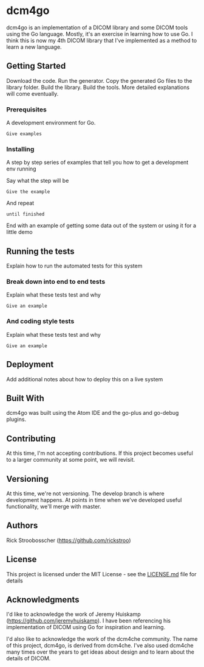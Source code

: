 # dcm4go

dcm4go is an implementation of a DICOM library and some DICOM tools using the Go language.  Mostly, it's an exercise in learning how to use Go.  I think this is now my 4th DICOM library that I've implemented as a method to learn a new language.

## Getting Started

Download the code.  Run the generator.  Copy the generated Go files to the library folder.  Build the library.  Build the tools.  More detailed explanations will come eventually.

### Prerequisites

A development environment for Go.

```
Give examples
```

### Installing

A step by step series of examples that tell you how to get a development env running

Say what the step will be

```
Give the example
```

And repeat

```
until finished
```

End with an example of getting some data out of the system or using it for a little demo

## Running the tests

Explain how to run the automated tests for this system

### Break down into end to end tests

Explain what these tests test and why

```
Give an example
```

### And coding style tests

Explain what these tests test and why

```
Give an example
```

## Deployment

Add additional notes about how to deploy this on a live system

## Built With

dcm4go was built using the Atom IDE and the go-plus and go-debug plugins.

## Contributing

At this time, I'm not accepting contributions.  If this project becomes useful to a larger community at some point, we will revisit.

## Versioning

At this time, we're not versioning.  The develop branch is where development happens.  At points in time when we've developed useful functionality, we'll merge with master.

## Authors

Rick Stroobosscher (https://github.com/rickstroo)

## License

This project is licensed under the MIT License - see the [LICENSE.md](LICENSE.md) file for details

## Acknowledgments

I'd like to acknowledge the work of Jeremy Huiskamp (https://github.com/jeremyhuiskamp).  I have been referencing his implementation of DICOM using Go for inspiration and learning.

I'd also like to acknowledge the work of the dcm4che community.  The name of this project, dcm4go, is derived from dcm4che.  I've also used dcm4che many times over the years to get ideas about design and to learn about the details of DICOM.
